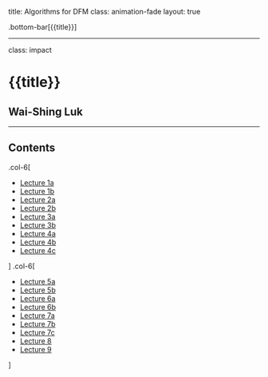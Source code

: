 title: Algorithms for DFM
class: animation-fade
layout: true

<!-- This slide will serve as the base layout for all your slides -->
.bottom-bar[{{title}}]

---

class: impact

{{title}}
=========

Wai-Shing Luk
-------------

---

Contents
--------

.col-6[

-   [Lecture 1a](lec00-remark.html)
-   [Lecture 1b](lec01-remark.html)
-   [Lecture 2a](swdevtools.html)
-   [Lecture 2b](swdevtips.html)
-   [Lecture 3a](lec03a-remark.html)
-   [Lecture 3b](lec03b-remark.html)
-   [Lecture 4a](lec04a-remark.html)
-   [Lecture 4b](lec04b-remark.html)
-   [Lecture 4c](lec04c-remark.html)

] .col-6[

-   [Lecture 5a](lec05a-remark.html)
-   [Lecture 5b](lec05b-remark.html)
-   [Lecture 6a](../cvx/cutting_plane.html)
-   [Lecture 6b](../cvx/ellipsoid.html)
-   [Lecture 7a](../netoptim/quickstart.html)
-   [Lecture 7b](netflow+cvxopt.html)
-   [Lecture 7c](useful_skew.pdf)
-   [Lecture 8](lec08-remark.html)
-   [Lecture 9](lec09-remark.html)

]
